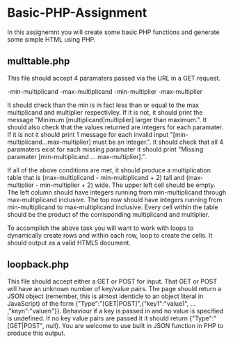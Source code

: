 Basic-PHP-Assignment
====================
In this assignemnt you will create some basic PHP functions and generate some simple HTML using PHP.

multtable.php
-------------
This file should accept 4 paramaters passed via the URL in a GET request.

-min-multiplicand
-max-multiplicand
-min-multiplier
-max-multiplier

It should check than the min is in fact less than or equal to the max multiplicand and multiplier respectivley. If it is not, it should print the message "Minimum [multiplicand|multiplier] larger than maximum.". It should also check that the values returned are integers for each paramater. If it is not it should print 1 message for each invalid input "[min-multiplicand...max-multiplier] must be an integer.". It should check that all 4 paramaters exist for each missing paramater it should print "Missing paramater [min-multiplicand ... max-multiplier].".

If all of the above conditions are met, it should produce a multiplication table that is (max-multiplicand - min-multiplicand + 2) tall and (max-multiplier - min-multiplier + 2) wide. The upper left cell should be empty. The left column should have integers running from min-multiplicand through max-multiplicand inclusive. The top row should have integers running from min-multiplicand to max-multiplicand inclusive. Every cell within the table should be the product of the corrisponding multiplicand and multiplier.

To accomplish the above task you will want to work with loops to dynamically create rows and within each row, loop to create the cells. It should output as a valid HTML5 document.

loopback.php
------------
This file should accept either a GET or POST for input. That GET or POST will have an unknown number of key/value pairs. The page should return a JSON object (remember, this is almost identicle to an object literal in JavaScript) of the form {"Type":"[GET|POST]",{"key1":"value1", ... ,"keyn":"valuen"}}. Behaviour if a key is passed in and no value is specified is undefined. If no key value pairs are passed it it should return {"Type":"[GET|POST", null}. You are welcome to use built in JSON function in PHP to produce this output.
